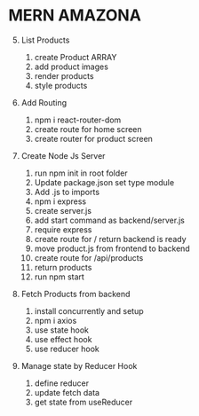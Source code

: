 # MERN AMAZONA

5. List Products

   1. create Product ARRAY
   2. add product images
   3. render products
   4. style products

6. Add Routing

   1. npm i react-router-dom
   2. create route for home screen
   3. create router for product screen

7. Create Node Js Server

   1. run npm init in root folder
   2. Update package.json set type module
   3. Add .js to imports
   4. npm i express
   5. create server.js
   6. add start command as backend/server.js
   7. require express
   8. create route for / return backend is ready
   9. move product.js from frontend to backend
   10. create route for /api/products
   11. return products
   12. run npm start

8. Fetch Products from backend

   1. install concurrently and setup
   2. npm i axios
   3. use state hook
   4. use effect hook
   5. use reducer hook

9. Manage state by Reducer Hook
   1. define reducer
   2. update fetch data
   3. get state from useReducer
